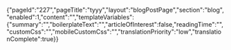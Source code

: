 {"pageId":"227","pageTitle":"tyyy","layout":"blogPostPage","section":"blog","enabled":1,"content":"","templateVariables":{"summary":"","boilerplateText":"","articleOfInterest":false,"readingTime":"","customCss":"","mobileCustomCss":"","translationPriority":"low","translationComplete":true}}